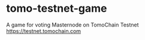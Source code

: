 # tomo-testnet-game
A game for voting Masternode on TomoChain Testnet https://testnet.tomochain.com 
